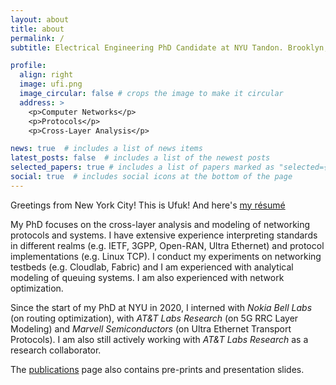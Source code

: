 ```yaml
---
layout: about
title: about
permalink: /
subtitle: Electrical Engineering PhD Candidate at NYU Tandon. Brooklyn, NY.

profile:
  align: right
  image: ufi.png
  image_circular: false # crops the image to make it circular
  address: >
    <p>Computer Networks</p>
    <p>Protocols</p>
    <p>Cross-Layer Analysis</p>

news: true  # includes a list of news items
latest_posts: false  # includes a list of the newest posts
selected_papers: true # includes a list of papers marked as "selected={true}"
social: true  # includes social icons at the bottom of the page
---
```


Greetings from New York City! This is Ufuk! And here's [my résumé](assets/pdf/Ufuk_Usubutun_Resume.pdf)

My PhD focuses on the cross-layer analysis and modeling of networking protocols and systems. I have extensive experience interpreting standards in different realms (e.g. IETF, 3GPP, Open-RAN, Ultra Ethernet) and protocol implementations (e.g. Linux TCP). I conduct my experiments on networking testbeds (e.g. Cloudlab, Fabric) and I am experienced with analytical modeling of queuing systems. I am also experienced with network optimization.

Since the start of my PhD at NYU in 2020, I interned with *Nokia Bell Labs* (on routing optimization), with *AT&T Labs Research* (on 5G RRC Layer Modeling) and *Marvell Semiconductors* (on Ultra Ethernet Transport Protocols). I am also still actively working with *AT&T Labs Research* as a research collaborator.

The [publications](https://ufukusubutun.github.io/publications/) page also contains pre-prints and presentation slides.


<!---
your comment goes here
and here
Write your biography here. Tell the world about yourself. Link to your favorite [subreddit](http://reddit.com). You can put a picture in, too. The code is already in, just name your picture `prof_pic.jpg` and put it in the `img/` folder.

Put your address / P.O. box / other info right below your picture. You can also disable any of these elements by editing `profile` property of the YAML header of your `_pages/about.md`. Edit `_bibliography/papers.bib` and Jekyll will render your [publications page](/al-folio/publications/) automatically.

Link to your social media connections, too. This theme is set up to use [Font Awesome icons](http://fortawesome.github.io/Font-Awesome/) and [Academicons](https://jpswalsh.github.io/academicons/), like the ones below. Add your Facebook, Twitter, LinkedIn, Google Scholar, or just disable all of them.
-->
